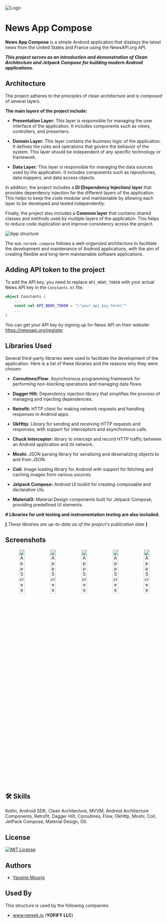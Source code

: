 
![Logo](https://docs.google.com/uc?export=download&id=1qZl5jfa_CSm_nmpqx-at_FSibt1brLC1)
# News App Compose

**News App Compose** is a simple Android application that displays the latest news from the United States and France using the NewsAPI.org API. 

***This project serves as an introduction and demonstration of Clean Architecture and Jetpack Compose for building modern Android applications.***

## Architecture

The project adheres to the principles of clean architecture and is composed of several layers.

**The main layers of the project include:**

- **Presentation Layer:** This layer is responsible for managing the user interface of the application. It includes components such as views, controllers, and presenters.

- **Domain Layer:** This layer contains the business logic of the application. It defines the rules and operations that govern the behavior of the system. This layer should be independent of any specific technology or framework.

- **Data Layer:** This layer is responsible for managing the data sources used by the application. It includes components such as repositories, data mappers, and data access objects.

In addition, the project includes a **DI (Dependency Injection) layer** that provides dependency injection for the different layers of the application. This helps to keep the code modular and maintainable by allowing each layer to be developed and tested independently.

Finally, the project also includes a **Common layer** that contains shared classes and methods used by multiple layers of the application. This helps to reduce code duplication and improve consistency across the project.

 
![App structure](https://docs.google.com/uc?export=download&id=1KRAxO3NV4rhRQP9pjsQDCwZJ0m99e7Ar
)

The `mob.nereek.compose` follows a well-organized architecture to facilitate the development and maintenance of Android applications, with the aim of creating flexible and long-term maintainable software applications.

## Adding API token to the project

To add the API key, you need to replace `API_NEWS_TOKEN` with your actual News API key in the `Constants.kt` file.



```Kotlin
object Constants {
    ...
    const val API_NEWS_TOKEN = "\"your_api_key_here\""
    ...
}
```
You can get your API key by signing up for News API on their website: https://newsapi.org/register
## Libraries Used
Several third-party libraries were used to facilitate the development of the application. Here is a list of these libraries and the reasons why they were chosen:

- **Coroutines/Flow**: Asynchronous programming framework for performing non-blocking operations and managing data flows.

- **Dagger Hilt:** Dependency injection library that simplifies the process of managing and injecting dependencies.
- **Retrofit:** HTTP client for making network requests and handling responses in Android apps.
- **OkHttp:** Library for sending and receiving HTTP requests and responses, with support for interceptors and asynchronous calls.
- **Chuck Interceptor:** library to intercept and record HTTP traffic between an Android application and its network.
- **Moshi:** JSON parsing library for serializing and deserializing objects to and from JSON.
- **Coil:** Image loading library for Android with support for fetching and caching images from various sources.
- **Jetpack Compose:** Android UI toolkit for creating composable and declarative UIs.
- **Material3:** Material Design components built for Jetpack Compose, providing predefined UI elements.

**\# Libraries for unit testing and instrumentation testing are also included.**

**[** *These libraries are up-to-date as of the project's publication date* **]**


## Screenshots

<p align="center" float="left">
<img alt="App Screenshot" src="https://docs.google.com/uc?export=download&id=1X07GfnM7E_7v4hOb1_am6BxlJyHSEc_2" width="19%" />

<img alt="App Screenshot" src="https://docs.google.com/uc?export=download&id=114cGQhUqUXZL4UA0K2hjv4e7YHVqAT0l" width="19%" />

<img alt="App Screenshot" src="https://docs.google.com/uc?export=download&id=1TP7Govt5N0oj8yo2974IqMMxAZ6FSaTj" width="19%" />

<img alt="App Screenshot" src="https://docs.google.com/uc?export=download&id=1NqFKoafiWNqFYt8sdkqR_ZpTtzcGAUZw" width="19%" />

<img alt="App Screenshot" src="https://docs.google.com/uc?export=download&id=14y9a_iQ6V8RiMjhdxBZ3uR4Zc_yVkSMR" width="19%" />
</p>

## 🛠 Skills
Kotlin, Android SDK, Clean Architecture, MVVM, Android Architecture Components, Retrofit, Dagger Hilt, Coroutines, Flow, OkHttp, Moshi, Coil, JetPack Compose, Material Design, Git.

## License

[![MIT License](https://img.shields.io/badge/License-MIT-green.svg)](https://choosealicense.com/licenses/mit/)

## Authors

- [Yassine Mourig](https://www.linkedin.com/in/yassine-mourig-computer-engineer/)

## Used By

This structure is used by the following companies:

- www.nereek.io (**YOFIFY LLC**)
